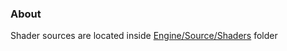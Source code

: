 ### About
Shader sources are located inside [Engine/Source/Shaders](../Engine/Source/Shaders) folder